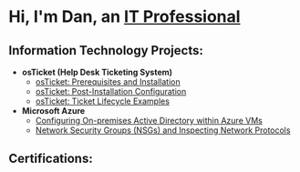 <h1>Hi, I'm Dan, an <a href="https://www.linkedin.com/in/dan-demereckis/">IT Professional</a></h1>

<h2>Information Technology Projects:</h2>

- <b>osTicket (Help Desk Ticketing System)</b>
  - [osTicket: Prerequisites and Installation](https://github.com/dandemereckis/osticket-prereqs)
  - [osTicket: Post-Installation Configuration](https://github.com/dandemereckis/post-install-config)
  - [osTicket: Ticket Lifecycle Examples](https://github.com/dandemereckis/ticket-lifecycle)
- <b>Microsoft Azure</b>
  - [Configuring On-premises Active Directory within Azure VMs](https://github.com/joshmadakorcc/configure-ad)
  - [Network Security Groups (NSGs) and Inspecting Network Protocols](https://github.com/joshmadakorcc/azure-network-protocols)

<h2>Certifications:</h2>

